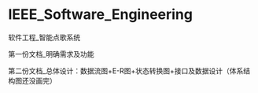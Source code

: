 # IEEE_Software_Engineering
软件工程_智能点歌系统

第一份文档_明确需求及功能

第二份文档_总体设计：数据流图+E-R图+状态转换图+接口及数据设计（体系结构图还没画完）

